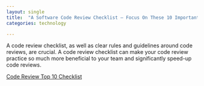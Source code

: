 ```yaml
---
layout: single
title:  "A Software Code Review Checklist – Focus On These 10 Important Topics"
categories: technology

---
```

A code review checklist, as well as clear rules and guidelines around code reviews, are crucial. A code review checklist can make your code review practice so much more beneficial to your team and significantly speed-up code reviews.

[Code Review Top 10 Checklist](https://www.michaelagreiler.com/code-review-checklist-2/)